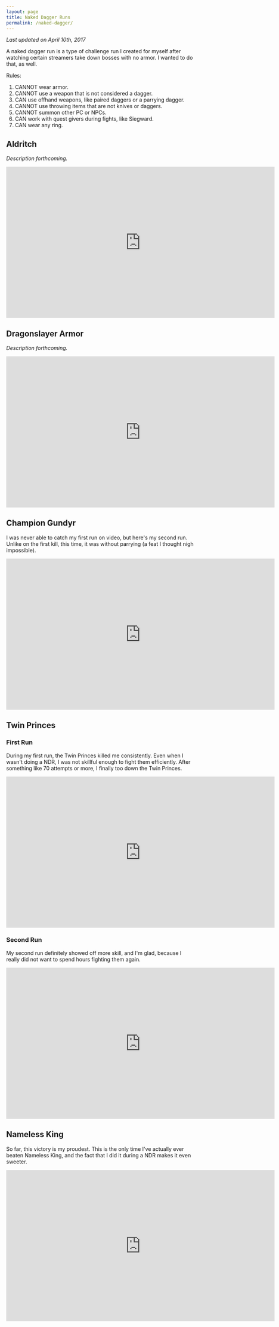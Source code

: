 ```yaml
---
layout: page
title: Naked Dagger Runs
permalink: /naked-dagger/
---
```


*Last updated on April 10th, 2017*

A naked dagger run is a type of challenge run I created for myself after watching
certain streamers take down bosses with no armor. I wanted to do that, as well.

Rules:

1. CANNOT wear armor.
1. CANNOT use a weapon that is not considered a dagger.
1. CAN use offhand weapons, like paired daggers or a parrying dagger.
1. CANNOT use throwing items that are not knives or daggers.
1. CANNOT summon other PC or NPCs.
1. CAN work with quest givers during fights, like Siegward.
1. CAN wear any ring.

## Aldritch

_Description forthcoming._

<iframe width="720" height="405" src="https://www.youtube.com/embed/zzcpvACZa7c" frameborder="0" allowfullscreen></iframe>

## Dragonslayer Armor

_Description forthcoming._

<iframe width="720" height="405" src="https://www.youtube.com/embed/5EjdnCYzP44" frameborder="0" allowfullscreen></iframe>

## Champion Gundyr

I was never able to catch my first run on video, but here's my second run. Unlike
on the first kill, this time, it was without parrying (a feat I thought nigh
impossible).

<iframe width="720" height="405" src="https://www.youtube.com/embed/KLIDh_98ayE" frameborder="0" allowfullscreen></iframe>

## Twin Princes

### First Run

During my first run, the Twin Princes killed me consistently. Even when I wasn't
doing a NDR, I was not skillful enough to fight them efficiently. After something
like 70 attempts or more, I finally too down the Twin Princes.

<iframe width="720" height="405" src="https://www.youtube.com/embed/DwwKBSCZ8C0" frameborder="0" allowfullscreen></iframe>

### Second Run

My second run definitely showed off more skill, and I'm glad, because I really
did not want to spend hours fighting them again.

<iframe width="720" height="405" src="https://www.youtube.com/embed/d06S8nZq9WU" frameborder="0" allowfullscreen></iframe>

## Nameless King

So far, this victory is my proudest. This is the only time I've actually ever
beaten Nameless King, and the fact that I did it during a NDR makes it even
sweeter.

<iframe width="720" height="405" src="https://www.youtube.com/embed/aB8ngvLbNhA" frameborder="0" allowfullscreen></iframe>
